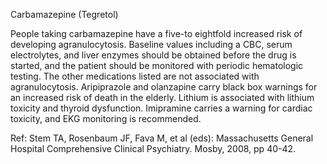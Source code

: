 Carbamazepine (Tegretol)

People taking carbamazepine have a five-to eightfold increased risk of developing agranulocytosis. Baseline values including a CBC, serum electrolytes, and liver enzymes should be obtained before the drug is started, and the patient should be monitored with periodic hematologic testing. The other medications listed are not associated with agranulocytosis. Aripiprazole and olanzapine carry black box warnings for an increased risk of death in the elderly. Lithium is associated with lithium toxicity and thyroid dysfunction. Imipramine carries a warning for cardiac toxicity, and EKG monitoring is recommended.

Ref:  Stem TA, Rosenbaum JF, Fava M, et al (eds): Massachusetts General Hospital Comprehensive Clinical Psychiatry. Mosby, 2008, pp 40-42.